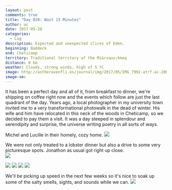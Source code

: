 ```yaml
---
layout: post
comments: true
title: "Day 020: Wait 15 Minutes"
author: ac
date: 2017-05-20
categories:
  - Log
description: Expected and unexpected slices of Eden.
beginning: Baddeck
end: Cheticamp
territory: Traditional territory of the Mi&rsquo;kmaq 
distance: 0 km
weather: Cloudy, strong winds, high of 5 ºC
image: http://astheravenfli.es/journal/img/2017/05/IMG_7992-atrf-ac-2000-web.jpg
image-sm:
---
```


It has been a perfect day and all of it, from breakfast to dinner, we're shipping on coffee right now and the events which follow are just the last quadrant of the day. Years ago, a local photographer in my university town invited me to a very transformational photowalk in the dead of winter. His wife and him have relocated in this neck of the woods in Cheticamp, so we decided to pay them a visit. It was a day steeped in splendour and serendipity and surprise, the universe writing poetry in all sorts of ways. 

Michel and Lucille in their homely, cozy home.
<img src="http://astheravenfli.es/journal/img/2017/05/IMG_8019-atrf-ac-2000-web.jpg">

We were not only treated to a lobster dinner but also a drive to some very picturesque spots. Jonathon as usual got right up close.  
<img src="http://astheravenfli.es/journal/img/2017/05/IMG_8016-atrf-ac-2000-web.jpg">

<img src="http://astheravenfli.es/journal/img/2017/05/IMG_8038-atrf-ac-2000-web.jpg">


<img src="http://astheravenfli.es/journal/img/2017/05/IMG_8041-atrf-ac-2000-web.jpg">

<img src="http://astheravenfli.es/journal/img/2017/05/IMG_8064-atrf-ac-2000-web.jpg">

<img src="http://astheravenfli.es/journal/img/2017/05/IMG_8080-atrf-ac-2000-web.jpg">

We'll be picking up speed in the next few weeks so it's nice to soak up some of the salty smells, sights, and sounds while we can.
<img src="http://astheravenfli.es/journal/img/2017/05/IMG_8084-atrf-ac-2000-web.jpg">
